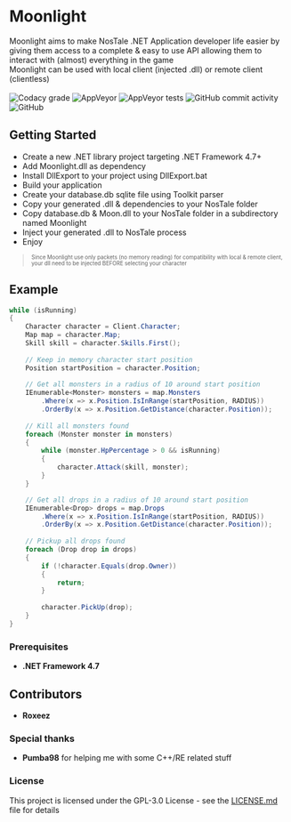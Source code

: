 # Moonlight

Moonlight aims to make NosTale .NET Application developer life easier by giving them access to a complete & easy to use API allowing them to interact with (almost) everything in the game  
Moonlight can be used with local client (injected .dll) or remote client (clientless)
<br><br>
![Codacy grade](https://img.shields.io/codacy/grade/d7ecbcba4d48445f8a7e12f1bb4fb8e7?style=flat-square)
![AppVeyor](https://img.shields.io/appveyor/build/Roxeez/Moonlight?style=flat-square)
![AppVeyor tests](https://img.shields.io/appveyor/tests/Roxeez/Moonlight?style=flat-square)
![GitHub commit activity](https://img.shields.io/github/commit-activity/m/Roxeez/Moonlight?style=flat-square)
![GitHub](https://img.shields.io/github/license/Roxeez/Moonlight?style=flat-square)

## Getting Started

- Create a new .NET library project targeting .NET Framework 4.7+
- Add Moonlight.dll as dependency
- Install DllExport to your project using DllExport.bat
- Build your application
- Create your database.db sqlite file using Toolkit parser
- Copy your generated .dll & dependencies to your NosTale folder
- Copy database.db & Moon.dll to your NosTale folder in a subdirectory named Moonlight
- Inject your generated .dll to NosTale process
- Enjoy

> <sub><sup>Since Moonlight use only packets (no memory reading) for compatibility with local & remote client, your dll need to be injected BEFORE selecting your character</sub></sup>

## Example

```csharp
while (isRunning)
{
    Character character = Client.Character;
    Map map = character.Map;
    Skill skill = character.Skills.First();
    
    // Keep in memory character start position
    Position startPosition = character.Position;
    
    // Get all monsters in a radius of 10 around start position
    IEnumerable<Monster> monsters = map.Monsters
        .Where(x => x.Position.IsInRange(startPosition, RADIUS))
        .OrderBy(x => x.Position.GetDistance(character.Position));
    
    // Kill all monsters found
    foreach (Monster monster in monsters)
    {
        while (monster.HpPercentage > 0 && isRunning)
        {
            character.Attack(skill, monster);
        }
    }

    // Get all drops in a radius of 10 around start position
    IEnumerable<Drop> drops = map.Drops
        .Where(x => x.Position.IsInRange(startPosition, RADIUS))
        .OrderBy(x => x.Position.GetDistance(character.Position));
    
    // Pickup all drops found
    foreach (Drop drop in drops)
    {
        if (!character.Equals(drop.Owner))
        {
            return;
        }
        
        character.PickUp(drop);
    }
}
```

### Prerequisites

- **.NET Framework 4.7**

## Contributors
* **Roxeez**

### Special thanks

* **Pumba98** for helping me with some C++/RE related stuff

### License

This project is licensed under the GPL-3.0 License - see the [LICENSE.md](LICENSE.md) file for details
